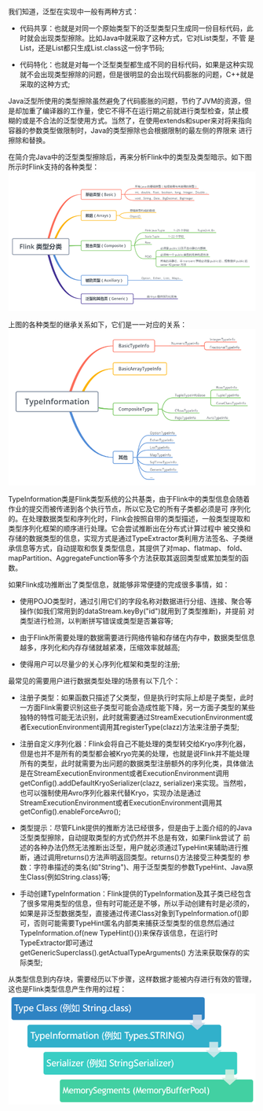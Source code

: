 我们知道，泛型在实现中一般有两种方式：
  * 代码共享：也就是对同一个原始类型下的泛型类型只生成同一份目标代码，此时就会出现类型擦除。比如Java中就采取了这种方式，它对List类型，不管
  是List<String>，还是List<Integer>都只生成List.class这一份字节码;

  * 代码特化：也就是对每一个泛型类型都生成不同的目标代码，如果是这种实现就不会出现类型擦除的问题，但是很明显的会出现代码膨胀的问题，C++就是
  采取的这种方式;

Java泛型所使用的类型擦除虽然避免了代码膨胀的问题，节约了JVM的资源，但是却加重了编译器的工作量，使它不得不在运行期之前就进行类型检查，禁止模
糊的或是不合法的泛型使用方式。当然了，在使用extends和super来对将来指向容器的参数类型做限制时，Java的类型擦除也会根据限制的最左侧的界限来
进行擦除和替换。

在简介完Java中的泛型类型擦除后，再来分析Flink中的类型及类型暗示。如下图所示时Flink支持的各种类型：
![Flink类型](../assets/img/flink/type.png "Flink类型")

上图的各种类型的继承关系如下，它们是一一对应的关系：
![Flink类型继承关系](../assets/img/flink/typeinfo.png "Flink类型继承关系")

TypeInformation类是Flink类型系统的公共基类，由于Flink中的类型信息会随着作业的提交而被传递到各个执行节点，所以它及它的所有子类都必须是可
序列化的。在处理数据类型和序列化时，Flink会按照自带的类型描述，一般类型提取和类型序列化框架的顺序进行处理。它会尝试推断出在分布式计算过程中
被交换和存储的数据类型的信息，实现方式是通过TypeExtractor类利用方法签名、子类继承信息等方式，自动提取和恢复类型信息，其提供了对map、flatmap、
fold、mapPartition、AggregateFunction等多个方法获取其返回类型或累加类型的函数。

如果Flink成功推断出了类型信息，就能够非常便捷的完成很多事情，如：
  * 使用POJO类型时，通过引用它们的字段名称对数据进行分组、连接、聚合等操作(如我们常用到的dataStream.keyBy("id")就用到了类型推断)，并提前
  对类型进行检测，以判断拼写错误或类型是否兼容等;

  * 由于Flink所需要处理的数据需要进行网络传输和存储在内存中，数据类型信息越多，序列化和内存存储就越紧凑，压缩效率就越高;

  * 使得用户可以尽量少的关心序列化框架和类型的注册;

最常见的需要用户进行数据类型处理的场景有以下几个：
  * 注册子类型：如果函数只描述了父类型，但是执行时实际上却是子类型，此时一方面Flink需要识别这些子类型可能会造成性能下降，另一方面子类型的某些
  独特的特性可能无法识别，此时就需要通过StreamExecutionEnvironment或者ExecutionEnvironment调用其registerType(clazz)方法来注册子类型;

  * 注册自定义序列化器：Flink会将自己不能处理的类型转交给Kryo序列化器，但是也并不是所有的类型都会被Kryo完美的处理，也就是说Flink并不能处理
  所有的类型，此时就需要为出问题的数据类型注册额外的序列化类，具体做法是在StreamExecutionEnvironment或者ExecutionEnvironment调用
  getConfig().addDefaultKryoSerializer(clazz, serializer)来实现。当然啦，也可以强制使用Avro序列化器来代替Kryo，实现办法是通过
  StreamExecutionEnvironment或者ExecutionEnvironment调用其getConfig().enableForceAvro();

  * 类型提示：尽管FLink提供的推断方法已经很多，但是由于上面介绍的的Java泛型类型擦除，自动提取类型的方式仍然并不总是有效，如果Flink尝试了
  前述的各种办法仍然无法推断出泛型，用户就必须通过TypeHint来辅助进行推断，通过调用returns()方法声明返回类型。returns()方法接受三种类型的
  参数：字符串描述的类名(如"String")、用于泛型类型的参数TypeHint、Java原生Class(例如String.class)等;

  * 手动创建TypeInformation：Flink提供的TypeInformation及其子类已经包含了很多常用类型的信息，但有时可能还是不够，所以手动创建有时是必须的，
  如果是非泛型数据类型，直接通过传递Class对象到TypeInformation.of()即可，否则可能需要TypeHint匿名内部类来捕获泛型类型的信息然后通过
  TypeInformation.of(new TypeHint<XXX>(){})来保存该信息，在运行时TypeExtractor即可通过getGenericSuperclass().getActualTypeArguments()
  方法来获取保存的实际类型;

从类型信息到内存块，需要经历以下步骤，这样数据才能被内存进行有效的管理，这也是Flink类型信息产生作用的过程：
![Flink类型信息到内存块](../assets/img/flink/typeinfotomemory.png "Flink类型信息到内存块")